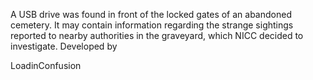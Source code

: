 A USB drive was found in front of the locked gates of an abandoned cemetery. It may contain information regarding the strange sightings reported to nearby authorities in the graveyard, which NICC decided to investigate.
Developed by

LoadinConfusion
